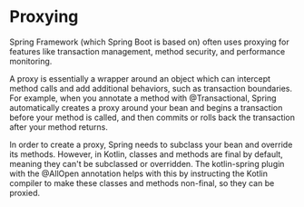 # Proxying

Spring Framework (which Spring Boot is based on) often uses proxying for features like transaction management, method security, and performance monitoring.

A proxy is essentially a wrapper around an object which can intercept method calls and add additional behaviors, such as transaction boundaries. For example, when you annotate a method with @Transactional, Spring automatically creates a proxy around your bean and begins a transaction before your method is called, and then commits or rolls back the transaction after your method returns.

In order to create a proxy, Spring needs to subclass your bean and override its methods. However, in Kotlin, classes and methods are final by default, meaning they can't be subclassed or overridden. The kotlin-spring plugin with the @AllOpen annotation helps with this by instructing the Kotlin compiler to make these classes and methods non-final, so they can be proxied.

